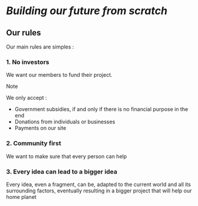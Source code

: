 # *Building our future from scratch*

## Our rules

Our main rules are simples :
### 1. No investors

We want our members to fund their project.

> [!NOTE]
> We only accept :
> - Government subsidies, if and only if there is no financial purpose in the end
> - Donations from individuals or businesses
> - Payments on our site

### 2. Community first

We want to make sure that every person can help


### 3. Every idea can lead to a bigger idea

Every idea, even a fragment, can be, adapted to the current world and all its surrounding factors, eventually resulting in a bigger project that will help our home planet
